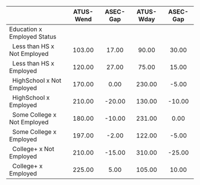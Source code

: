 
|                      |    ATUS-Wend |     ASEC-Gap |    ATUS-Wday |     ASEC-Gap |
| -------------------- | :----------: | :----------: | :----------: | :----------: |
| Education x Employed Status |              |              |              |              |
| &nbsp;&nbsp;Less than HS x Not Employed |       103.00 |        17.00 |        90.00 |        30.00 |
| &nbsp;&nbsp;Less than HS x Employed |       120.00 |        27.00 |        75.00 |        15.00 |
| &nbsp;&nbsp;HighSchool x Not Employed |       170.00 |         0.00 |       230.00 |        -5.00 |
| &nbsp;&nbsp;HighSchool x Employed |       210.00 |       -20.00 |       130.00 |       -10.00 |
| &nbsp;&nbsp;Some College x Not Employed |       180.00 |       -10.00 |       231.00 |         0.00 |
| &nbsp;&nbsp;Some College x Employed |       197.00 |        -2.00 |       122.00 |        -5.00 |
| &nbsp;&nbsp;College+ x Not Employed |       210.00 |       -15.00 |       310.00 |       -25.00 |
| &nbsp;&nbsp;College+ x Employed |       225.00 |         5.00 |       105.00 |        10.00 |

